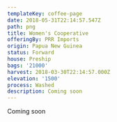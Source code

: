 ```yaml
---
templateKey: coffee-page
date: 2018-05-31T22:14:57.547Z
path: png
title: Women's Cooperative
offeringBy: PRR Imports
origin: Papua New Guinea
status: Forward
house: Preship
bags: '21000'
harvest: 2018-03-30T22:14:57.000Z
elevation: '1500'
process: Washed
description: Coming soon
---
```

Coming soon
